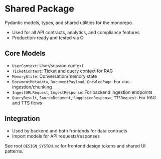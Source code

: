 # Shared Package

Pydantic models, types, and shared utilities for the monorepo.

- Used for all API contracts, analytics, and compliance features
- Production-ready and tested via CI

## Core Models
- `UserContext`: User/session context
- `TicketContext`: Ticket and query context for RAG
- `MemoryState`: Conversation/memory state
- `DocumentMetadata`, `DocumentPayload`, `CrawledPage`: For doc ingestion/chunking
- `IngestURLRequest`, `IngestResponse`: For backend ingestion endpoints
- `QueryResult`, `SourceDocument`, `SuggestedResponse`, `TTSRequest`: For RAG and TTS flows

## Integration
- Used by backend and both frontends for data contracts
- Import models for API requests/responses

See root `DESIGN_SYSTEM.md` for frontend design tokens and shared UI patterns.
